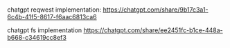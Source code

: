 ###
chatgpt reqwest implementation:
https://chatgpt.com/share/9b17c3a1-6c4b-41f5-8617-f6aac6813ca6

chatgpt fs implementation
https://chatgpt.com/share/ee2451fc-b1ce-448a-b668-c34619cc8ef3